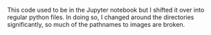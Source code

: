 This code used to be in the Jupyter notebook but I shifted it over into regular python files. In doing so, I changed around the 
directories significantly, so much of the pathnames to images are broken. 
